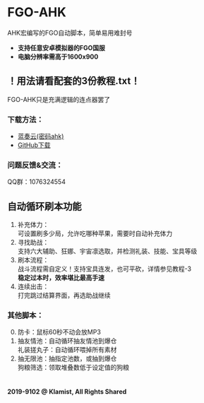 # FGO-AHK
AHK宏编写的FGO自动脚本，简单易用难封号<br>
- **支持任意安卓模拟器的FGO国服**<br>
- **电脑分辨率需高于1600x900**<br>
## ！用法请看配套的3份教程.txt！
FGO-AHK只是充满逻辑的连点器罢了<br>
### 下载方法：
- [蓝奏云(密码ahk)](https://wwa.lanzoui.com/b0a45c0yb)<br>
- [GitHub下载](https://github.com/Klamist/FGO-AHK/archive/refs/heads/master.zip)<br>
### 问题反馈&交流：
QQ群：1076324554<br>
## 自动循环刷本功能
1. 补充体力：<br>可设置刷多少局，允许吃哪种苹果，需要时自动补充体力<br>
2. 寻找助战：<br>支持六大辅助、狂娜、宇宙凛选取，并检测礼装、技能、宝具等级<br>
3. 刷本流程：<br>战斗流程需自定义！支持宝具连发，也可平砍，详情参见教程-3<br>**稳定过本时，效率堪比最高手速**<br>
4. 连续出击：<br>打完跳过结算界面，再选助战继续<br>
### 其他脚本：
0. 防卡：鼠标60秒不动会放MP3<br>
1. 抽友情池：自动循环抽友情池到爆仓<br>礼装搓丸子：自动循环喂掉所有素材<br>
2. 抽无限池：抽指定池数，或抽到爆仓<br>狗粮筛选：领取堆叠数低于设定值的狗粮<br><br>
#### 2019-9102 @ Klamist, All Rights Shared
